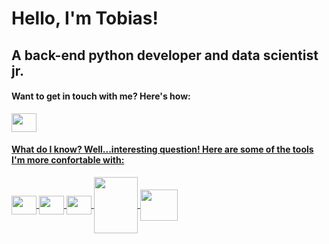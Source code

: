 <head>
<h1 alight="center">Hello, I'm Tobias!</h1>
<h2 alight="center">A back-end python developer and data scientist jr.</h2>
</head>
  
<baody>  
<h4 alight="left">Want to get in touch with me? Here's how:</h4>
<p>
  <a href="https://www.linkedin.com/in/tobias-sirianni/" target="blank"><img align= "center" height="30" width="40" src="https://cdn.jsdelivr.net/gh/devicons/devicon/icons/linkedin/linkedin-original.svg" />
</p>

<h4 alight="left">What do I know? Well...interesting question! Here are some of the tools I'm more confortable with:</h4>
  <div style="display: inline_block">
  <img align= "center" height="30" width="40" src="https://cdn.jsdelivr.net/gh/devicons/devicon/icons/python/python-original.svg" />
  <img align= "center" height="30" width="40" src="https://cdn.jsdelivr.net/gh/devicons/devicon/icons/git/git-original.svg" />
  <img align= "center" height="30" width="40" src="https://cdn.jsdelivr.net/gh/devicons/devicon/icons/vscode/vscode-original.svg" />
  <img align= "center" height="90" width="70" src="https://cdn.jsdelivr.net/gh/devicons/devicon/icons/numpy/numpy-original-wordmark.svg" />
  <img align= "center" height="50" width="60" background-color="white" src="https://cdn.jsdelivr.net/gh/devicons/devicon/icons/pandas/pandas-original-wordmark.svg" />


  </div>
</body>




